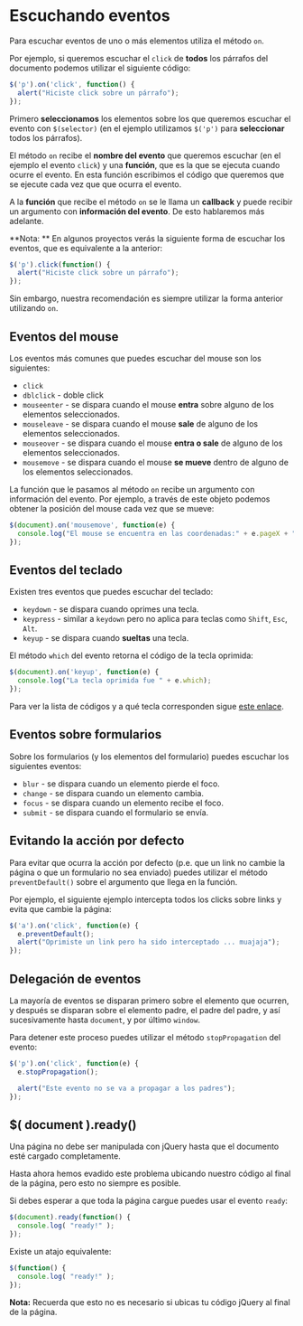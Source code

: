 # Escuchando eventos

Para escuchar eventos de uno o más elementos utiliza el método `on`.

Por ejemplo, si queremos escuchar el `click` de **todos** los párrafos del documento podemos utilizar el siguiente código:

```javascript
$('p').on('click', function() {
  alert("Hiciste click sobre un párrafo");
});
```

Primero **seleccionamos** los elementos sobre los que queremos escuchar el evento con `$(selector)` (en el ejemplo utilizamos `$('p')` para **seleccionar** todos los párrafos).

El método `on` recibe el **nombre del evento** que queremos escuchar (en el ejemplo el evento `click`) y una **función**, que es la que se ejecuta cuando ocurre el evento. En esta función escribimos el código que queremos que se ejecute cada vez que que ocurra el evento.

A la **función** que recibe el método `on` se le llama un **callback** y puede recibir un argumento con **información del evento**. De esto hablaremos más adelante.

**Nota: ** En algunos proyectos verás la siguiente forma de escuchar los eventos, que es equivalente a la anterior:

```javascript
$('p').click(function() {
  alert("Hiciste click sobre un párrafo");
});
```

Sin embargo, nuestra recomendación es siempre utilizar la forma anterior utilizando `on`.

## Eventos del mouse

Los eventos más comunes que puedes escuchar del mouse son los siguientes:

* `click`
* `dblclick` - doble click
* `mouseenter` - se dispara cuando el mouse **entra** sobre alguno de los elementos seleccionados.
* `mouseleave` - se dispara cuando el mouse **sale** de alguno de los elementos seleccionados.
* `mouseover` - se dispara cuando el mouse **entra o sale** de alguno de los elementos seleccionados.
* `mousemove` - se dispara cuando el mouse **se mueve** dentro de alguno de los elementos seleccionados.

La función que le pasamos al método `on` recibe un argumento con información del evento. Por ejemplo, a través de este objeto podemos obtener la posición del mouse cada vez que se mueve:

```javascript
$(document).on('mousemove', function(e) {
  console.log("El mouse se encuentra en las coordenadas:" + e.pageX + ", " + e.pageY);
});
```

## Eventos del teclado

Existen tres eventos que puedes escuchar del teclado:

* `keydown` - se dispara cuando oprimes una tecla.
* `keypress` - similar a `keydown` pero no aplica para teclas como `Shift`, `Esc`, `Alt`.
* `keyup` - se dispara cuando **sueltas** una tecla.

El método `which` del evento retorna el código de la tecla oprimida:

```javascript
$(document).on('keyup', function(e) {
  console.log("La tecla oprimida fue " + e.which);
});
```
Para ver la lista de códigos y a qué tecla corresponden sigue [este enlace](https://css-tricks.com/snippets/javascript/javascript-keycodes/).

## Eventos sobre formularios

Sobre los formularios (y los elementos del formulario) puedes escuchar los siguientes eventos:

* `blur` - se dispara cuando un elemento pierde el foco.
* `change` - se dispara cuando un elemento cambia.
* `focus` - se dispara cuando un elemento recibe el foco.
* `submit` - se dispara cuando el formulario se envía.

## Evitando la acción por defecto

Para evitar que ocurra la acción por defecto (p.e. que un link no cambie la página o que un formulario no sea enviado) puedes utilizar el método `preventDefault()` sobre el argumento que llega en la función.

Por ejemplo, el siguiente ejemplo intercepta todos los clicks sobre links y evita que cambie la página:

```javascript
$('a').on('click', function(e) {
  e.preventDefault();
  alert("Oprimiste un link pero ha sido interceptado ... muajaja");
});
```

## Delegación de eventos

La mayoría de eventos se disparan primero sobre el elemento que ocurren, y después se disparan sobre el elemento padre, el padre del padre, y así sucesivamente hasta `document`, y por último `window`.

Para detener este proceso puedes utilizar el método `stopPropagation` del evento:

```javascript
$('p').on('click', function(e) {
  e.stopPropagation();

  alert("Este evento no se va a propagar a los padres");
});
```

## $( document ).ready()

Una página no debe ser manipulada con jQuery hasta que el documento esté cargado completamente.

Hasta ahora hemos evadido este problema ubicando nuestro código al final de la página, pero esto no siempre es posible.

Si debes esperar a que toda la página cargue puedes usar el evento `ready`:

```javascript
$(document).ready(function() {
  console.log( "ready!" );
});
```

Existe un atajo equivalente:

```javascript
$(function() {
  console.log( "ready!" );
});
```

**Nota:** Recuerda que esto no es necesario si ubicas tu código jQuery al final de la página.
